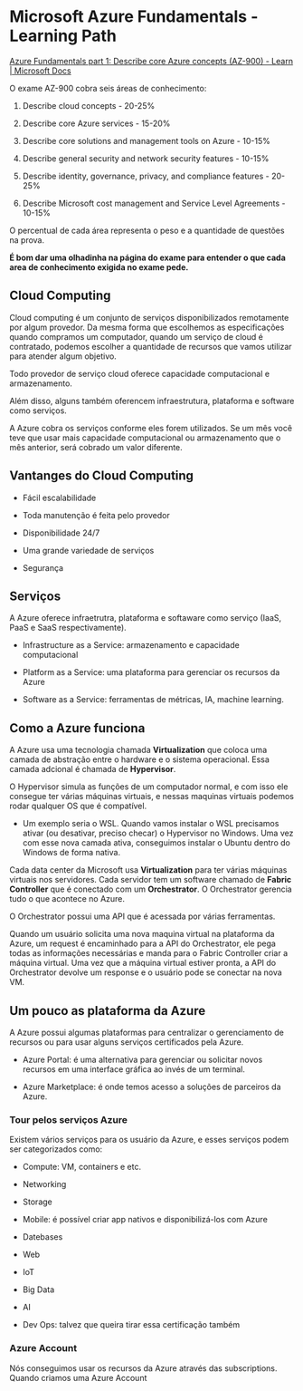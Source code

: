 # Microsoft Azure Fundamentals - Learning Path

[Azure Fundamentals part 1: Describe core Azure concepts (AZ-900) - Learn | Microsoft Docs](https://docs.microsoft.com/en-us/learn/paths/az-900-describe-cloud-concepts/)

O exame AZ-900 cobra seis áreas de conhecimento: 

1. Describe cloud concepts - 20-25%

2. Describe core Azure services - 15-20%

3. Describe core solutions and management tools on Azure - 10-15%

4. Describe general security and network security features - 10-15%

5. Describe identity, governance, privacy, and compliance features - 20-25%

6. Describe Microsoft cost management and Service Level Agreements - 10-15%

O percentual de cada área representa o peso e a quantidade de questões na prova.

**É bom dar uma olhadinha na página do exame para entender o que cada area de conhecimento exigida no exame pede.**

## Cloud Computing

Cloud computing é um conjunto de serviços disponibilizados remotamente por algum provedor. Da mesma forma que escolhemos as especificações quando compramos um computador, quando um serviço de cloud é contratado, podemos escolher a quantidade de recursos que vamos utilizar para atender algum objetivo. 

Todo provedor de serviço cloud oferece capacidade computacional e armazenamento. 

Além disso, alguns também oferencem infraestrutura, plataforma e software como serviços.

A Azure cobra os serviços conforme eles forem utilizados. Se um mês você teve que usar mais capacidade computacional ou armazenamento que o mês anterior, será cobrado um valor diferente. 

## Vantanges do Cloud Computing

+ Fácil escalabilidade

+ Toda manutenção é feita pelo provedor

+ Disponibilidade 24/7

+ Uma grande variedade de serviços

+ Segurança 

## Serviços

A Azure oferece infraetrutra, plataforma e softaware como serviço (IaaS, PaaS e SaaS respectivamente). 

+ Infrastructure as a Service: armazenamento e capacidade computacional

+ Platform as a Service: uma plataforma para gerenciar os recursos da Azure

+ Software as a Service: ferramentas de métricas, IA, machine learning. 

## Como a Azure funciona

A Azure usa uma tecnologia chamada **Virtualization** que coloca uma camada de abstração entre o hardware e o sistema operacional. Essa camada adcional é chamada de **Hypervisor**.

O Hypervisor simula as funções de um computador normal, e com isso ele consegue ter várias máquinas virtuais, e nessas maquinas virtuais podemos rodar qualquer OS que é compatível. 

+ Um exemplo seria o WSL. Quando vamos instalar o WSL precisamos ativar (ou desativar, preciso checar) o Hypervisor no Windows. Uma vez com esse nova camada ativa, conseguimos instalar o Ubuntu dentro do Windows de forma nativa. 

Cada data center da Microsoft usa **Virtualization** para ter várias máquinas virtuais nos servidores. Cada servidor tem um software chamado de **Fabric Controller** que é conectado com um **Orchestrator**. O Orchestrator gerencia tudo o que acontece no Azure.

O Orchestrator possui uma API que é acessada por várias ferramentas. 

Quando um usuário solicita uma nova maquina virtual na plataforma da Azure, um request é encaminhado para a API do Orchestrator, ele pega todas as informações necessárias e manda para o Fabric Controller criar a máquina virtual. Uma vez que a máquina virtual estiver pronta, a API do Orchestrator devolve um response e o usuário pode se conectar na nova VM. 

## Um pouco as plataforma da Azure

A Azure possui algumas plataformas para centralizar o gerenciamento de recursos ou para usar alguns serviços certificados pela Azure. 

+ Azure Portal: é uma alternativa para gerenciar ou solicitar novos recursos em uma interface gráfica ao invés de um terminal.

+ Azure Marketplace: é onde temos acesso a soluções de parceiros da Azure. 

### Tour pelos serviços Azure

Existem vários serviços para os usuário da Azure, e esses serviços podem ser categorizados como: 

+ Compute: VM, containers e etc.

+ Networking

+ Storage

+ Mobile: é possível criar app nativos e disponibilizá-los com Azure

+ Datebases

+ Web

+ IoT

+ Big Data

+ AI

+ Dev Ops: talvez que queira tirar essa certificação também

### Azure Account

Nós conseguimos usar os recursos da Azure através das subscriptions. Quando criamos uma Azure Account
